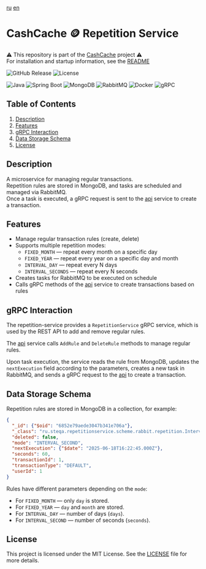 [ru](https://github.com/steqa-cashcache/repetition-service) [en](https://github.com/steqa-cashcache/.github/blob/main/locale/repetition-service/README.en.md)

# CashCache :coin: Repetition Service
:warning: This repository is part of the [CashCache](https://github.com/steqa-cashcache) project :warning:  
For installation and startup information, see the [README](https://github.com/steqa-cashcache/.github/blob/main/locale/README.en.md)


![GitHub Release](https://img.shields.io/github/v/release/steqa-cashcache/repetition-service)
![License](https://img.shields.io/badge/license-MIT-green)


![Java](https://img.shields.io/badge/Java-f58312.svg?style=flat&logo=openjdk&logoColor=white)
![Spring Boot](https://img.shields.io/badge/Spring%20Boot-6db240?style=flat&logo=springboot&logoColor=white)
![MongoDB](https://img.shields.io/badge/MongoDB-00694a.svg?style=flat&logo=mongodb&logoColor=white)
![RabbitMQ](https://img.shields.io/badge/RabbitMQ-ff6404.svg?style=flat&logo=rabbitmq&logoColor=white)
![Docker](https://img.shields.io/badge/Docker-2496ed?logo=docker&logoColor=white)
![gRPC](https://img.shields.io/badge/gRPC-2ca6af.svg?style=flat&logo=grpc&logoColor=white)


## Table of Contents
1. [Description](#description)
2. [Features](#features)
3. [gRPC Interaction](#grpc-interaction)
4. [Data Storage Schema](#data-storage-schema)
5. [License](#license)


## Description
A microservice for managing regular transactions.  
Repetition rules are stored in MongoDB, and tasks are scheduled and managed via RabbitMQ.  
Once a task is executed, a gRPC request is sent to the [api](https://github.com/steqa-cashcache/api) service to create a transaction.


## Features
- Manage regular transaction rules (create, delete)
- Supports multiple repetition modes:
  - `FIXED_MONTH` — repeat every month on a specific day
  - `FIXED_YEAR` — repeat every year on a specific day and month
  - `INTERVAL_DAY` — repeat every N days
  - `INTERVAL_SECONDS` — repeat every N seconds
- Creates tasks for RabbitMQ to be executed on schedule
- Calls gRPC methods of the [api](https://github.com/steqa-cashcache/api) service to create transactions based on rules


## gRPC Interaction

The repetition-service provides a `RepetitionService` gRPC service, which is used by the REST API to add and remove regular rules.

The [api](https://github.com/steqa-cashcache/api) service calls `AddRule` and `DeleteRule` methods to manage regular rules.

Upon task execution, the service reads the rule from MongoDB, updates the `nextExecution` field according to the parameters, creates a new task in RabbitMQ, and sends a gRPC request to the [api](https://github.com/steqa-cashcache/api) to create a transaction.


## Data Storage Schema
Repetition rules are stored in MongoDB in a collection, for example:

```json
{
  "_id": {"$oid": "6852e79aede3047b341e706a"},
  "_class": "ru.steqa.repetitionservice.scheme.rabbit.repetition.IntervalSecondRepetition",
  "deleted": false,
  "mode": "INTERVAL_SECOND",
  "nextExecution": {"$date": "2025-06-18T16:22:45.000Z"},
  "seconds": 60,
  "transactionId": 1,
  "transactionType": "DEFAULT",
  "userId": 1
}
```

Rules have different parameters depending on the `mode`:
- For `FIXED_MONTH` — only `day` is stored.
- For `FIXED_YEAR` — `day` and `month` are stored.
- For `INTERVAL_DAY` — number of days (`days`).
- For `INTERVAL_SECOND` — number of seconds (`seconds`).


## License
This project is licensed under the MIT License. See the [LICENSE](https://github.com/steqa-cashcache/repetition-service?tab=MIT-1-ov-file) file for more details.
